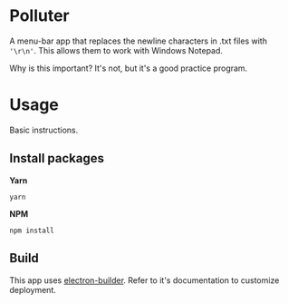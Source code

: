 # Polluter
A menu-bar app that replaces the newline characters in .txt files with `'\r\n'`. This allows them to work with Windows Notepad.

Why is this important? It's not, but it's a good practice program.

# Usage
Basic instructions.

## Install packages
**Yarn**
```
yarn
```

**NPM**
```
npm install
```

## Build
This app uses [electron-builder](https://www.electron.build/). Refer to it's documentation to customize deployment.

